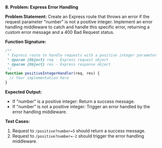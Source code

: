 **8. Problem: Express Error Handling**

**Problem Statement:**
Create an Express route that throws an error if the request parameter "number" is not a positive integer. Implement an error handling middleware to catch and handle this specific error, returning a custom error message and a 400 Bad Request status.

**Function Signature:**

```javascript
/**
 * Express route to handle requests with a positive integer parameter
 * @param {Object} req - Express request object
 * @param {Object} res - Express response object
 */
function positiveIntegerHandler(req, res) {
  // Your implementation here
}
```

**Expected Output:**

- If "number" is a positive integer: Return a success message.
- If "number" is not a positive integer: Trigger an error handled by the error handling middleware.

**Test Cases:**

1. Request to `/positive?number=5` should return a success message.
2. Request to `/positive?number=-2` should trigger the error handling middleware.